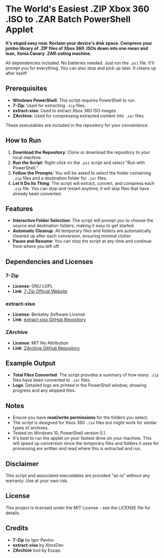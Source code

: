 # The World's Easiest .ZIP Xbox 360 .ISO to .ZAR Batch PowerShell Applet

**It's stupid easy now. Reclaim your device's disk space. Compress your jumbo library of .ZIP files of Xbox 360 .ISOs down into one mean and lean, Xenia Canary .ZAR-eating machine.**

All dependencies included. No batteries needed. Just run the `.ps1` file. It'll prompt you for everything. You can also stop and pick up later. It cleans up after itself!

## Prerequisites

- **Windows PowerShell**: This script requires PowerShell to run.
- **7-Zip**: Used for extracting `.zip` files.
- **extract-xiso**: Used to extract Xbox 360 ISO images.
- **ZArchive**: Used for compressing extracted content into `.zar` files.

These executables are included in the repository for your convenience.

## How to Run

1. **Download the Repository**: Clone or download the repository to your local machine.
2. **Run the Script**: Right-click on the `.ps1` script and select "Run with PowerShell."
3. **Follow the Prompts**: You will be asked to select the folder containing `.zip` files and a destination folder for `.zar` files.
4. **Let It Do Its Thing**: The script will extract, convert, and compress each `.zip` file. You can stop and restart anytime; it will skip files that have already been converted.

## Features

- **Interactive Folder Selection**: The script will prompt you to choose the source and destination folders, making it easy to get started.
- **Automatic Cleanup**: All temporary files and folders are automatically cleaned up after each conversion, ensuring minimal clutter.
- **Pause and Resume**: You can stop the script at any time and continue from where you left off.

## Dependencies and Licenses

### 7-Zip
- **License**: GNU LGPL
- **Link**: [7-Zip Official Website](https://www.7-zip.org/)

### extract-xiso
- **License**: Berkeley Software License
- **Link**: [extract-xiso GitHub Repository](https://github.com/XboxDev/extract-xiso)

### ZArchive
- **License**:  MIT No Attribution
- **Link**: [ZArchive GitHub Repository](https://github.com/Exzap/ZArchive)

## Example Output

- **Total Files Converted**: The script provides a summary of how many `.zip` files have been converted to `.zar` files.
- **Logs**: Detailed logs are printed in the PowerShell window, showing progress and any skipped files.

## Notes

- Ensure you have **read/write permissions** for the folders you select.
- The script is designed for Xbox 360 `.iso` files but might work for similar types of archives.
- Tested on Windows 10, PowerShell version 5.1.
- It's best to run the applet on your fastest drive on your machine. This will speed up conversion since the temporary files and folders it uses for processing are written and read where this is extracted and run.

## Disclaimer

This script and associated executables are provided "as-is" without any warranty. Use at your own risk.

## License

This project is licensed under the MIT License - see the LICENSE file for details.

## Credits

- **7-Zip** by Igor Pavlov
- **extract-xiso** by XboxDev
- **ZArchive** tool by Exzap.

